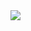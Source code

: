 <img src="https://github-readme-stats.vercel.app/api?username=sudharshan3&&show_icons=true&title_color=ffffff&icon_color=f78166&text_color=daf7dc&bg_color=0d1117&width=100">